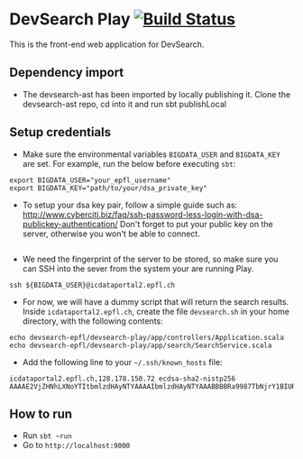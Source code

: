 # DevSearch Play [![Build Status](https://travis-ci.org/devsearch-epfl/devsearch-play.svg?branch=master)](https://travis-ci.org/devsearch-epfl/devsearch-play)

This is the front-end web application for DevSearch.


## Dependency import

- The devsearch-ast has been imported by locally publishing it. Clone the devsearch-ast repo, cd into it and run sbt publishLocal

## Setup credentials

- Make sure the environmental variables `BIGDATA_USER` and `BIGDATA_KEY` are set. For example, run the below before executing `sbt`:
```
export BIGDATA_USER="your_epfl_username"
export BIGDATA_KEY="path/to/your/dsa_private_key"

```
- To setup your dsa key pair, follow a simple guide such as: http://www.cyberciti.biz/faq/ssh-password-less-login-with-dsa-publickey-authentication/
Don't forget to put your public key on the server, otherwise you won't be able to connect.
```
```
- We need the fingerprint of the server to be stored, so make sure you can SSH into the sever from the system your are running Play.
```
ssh ${BIGDATA_USER}@icdataportal2.epfl.ch
```
- For now, we will have a dummy script that will return the search results. Inside `icdataportal2.epfl.ch`, create the file `devsearch.sh` in your home directory, with the following contents:
```
echo devsearch-epfl/devsearch-play/app/controllers/Application.scala
echo devsearch-epfl/devsearch-play/app/search/SearchService.scala
```
- Add the following line to your `~/.ssh/known_hosts` file:
```
icdataportal2.epfl.ch,128.178.150.72 ecdsa-sha2-nistp256 AAAAE2VjZHNhLXNoYTItbmlzdHAyNTYAAAAIbmlzdHAyNTYAAABBBBRa9987TbNjrY1BIUR+B3YTdvHM84z1qKVY0GMgqHvFNfXW+Puh51qve2sKBvZBnrxJYykcN7WKpbkGityZIF4=
```

## How to run

- Run `sbt ~run`
- Go to `http://localhost:9000`
